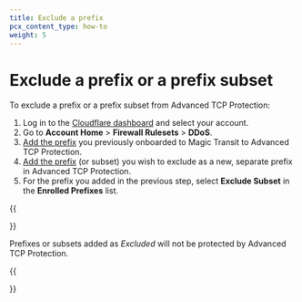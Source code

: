 ```yaml
---
title: Exclude a prefix
pcx_content_type: how-to
weight: 5
---
```


# Exclude a prefix or a prefix subset

To exclude a prefix or a prefix subset from Advanced TCP Protection:

1. Log in to the [Cloudflare dashboard](https://dash.cloudflare.com) and select your account.
2. Go to **Account Home** > **Firewall Rulesets** > **DDoS**.
3. [Add the prefix](/ddos-protection/tcp-protection/how-to/add-prefix/) you previously onboarded to Magic Transit to Advanced TCP Protection.
4. [Add the prefix](/ddos-protection/tcp-protection/how-to/add-prefix/) (or subset) you wish to exclude as a new, separate prefix in Advanced TCP Protection.
5. For the prefix you added in the previous step, select **Exclude Subset** in the **Enrolled Prefixes** list.

{{<Aside type="note">}}

Prefixes or subsets added as _Excluded_ will not be protected by Advanced TCP Protection.

{{</Aside>}}